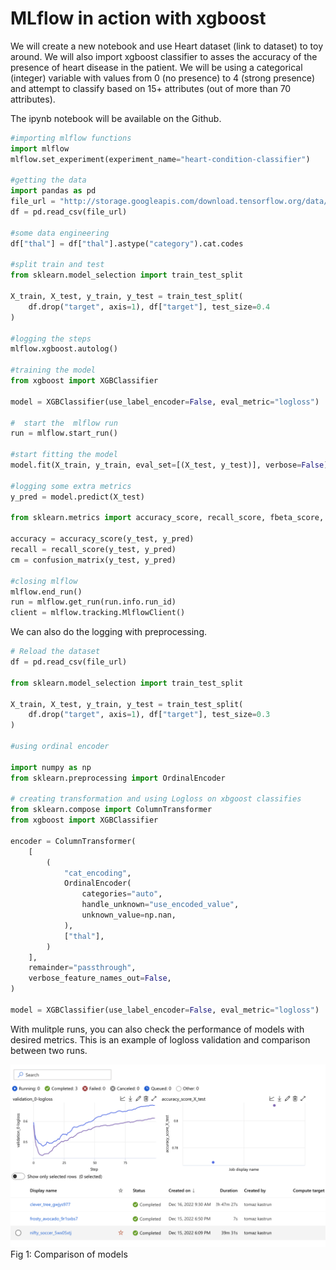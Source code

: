 # MLflow in action with xgboost


We will create a new notebook and use Heart dataset (link to dataset) to toy around. We will also import xgboost classifier to asses the accuracy of the presence of heart disease in the patient. We will be using a categorical (integer) variable with values from 0 (no presence) to 4 (strong presence) and attempt to classify based on 15+ attributes (out of more than 70 attributes).

The ipynb notebook will be available on the Github.


```python
#importing mlflow functions
import mlflow
mlflow.set_experiment(experiment_name="heart-condition-classifier")
 
#getting the data
import pandas as pd
file_url = "http://storage.googleapis.com/download.tensorflow.org/data/heart.csv"
df = pd.read_csv(file_url)
 
#some data engineering
df["thal"] = df["thal"].astype("category").cat.codes
 
#split train and test
from sklearn.model_selection import train_test_split
 
X_train, X_test, y_train, y_test = train_test_split(
    df.drop("target", axis=1), df["target"], test_size=0.4
)
 
#logging the steps
mlflow.xgboost.autolog()
 
#training the model
from xgboost import XGBClassifier
 
model = XGBClassifier(use_label_encoder=False, eval_metric="logloss")
 
#  start the  mlflow run
run = mlflow.start_run()
 
#start fitting the model
model.fit(X_train, y_train, eval_set=[(X_test, y_test)], verbose=False)
 
#logging some extra metrics
y_pred = model.predict(X_test)
 
from sklearn.metrics import accuracy_score, recall_score, fbeta_score, confusion_matrix
 
accuracy = accuracy_score(y_test, y_pred)
recall = recall_score(y_test, y_pred)
cm = confusion_matrix(y_test, y_pred)
 
#closing mlflow
mlflow.end_run()
run = mlflow.get_run(run.info.run_id)
client = mlflow.tracking.MlflowClient()
```

We can also do the logging with preprocessing.

```python
# Reload the dataset
df = pd.read_csv(file_url)
 
from sklearn.model_selection import train_test_split
 
X_train, X_test, y_train, y_test = train_test_split(
    df.drop("target", axis=1), df["target"], test_size=0.3
)
 
#using ordinal encoder
 
import numpy as np
from sklearn.preprocessing import OrdinalEncoder
 
# creating transformation and using Logloss on xbgoost classifies
from sklearn.compose import ColumnTransformer
from xgboost import XGBClassifier
 
encoder = ColumnTransformer(
    [
        (
            "cat_encoding",
            OrdinalEncoder(
                categories="auto",
                handle_unknown="use_encoded_value",
                unknown_value=np.nan,
            ),
            ["thal"],
        )
    ],
    remainder="passthrough",
    verbose_feature_names_out=False,
)
 
model = XGBClassifier(use_label_encoder=False, eval_metric="logloss")

```

With mulitple runs, you can also check the performance of models with desired metrics. This is an example of logloss validation and comparison between two runs.


![](imgs/img16_01.png)
Fig 1: Comparison of models